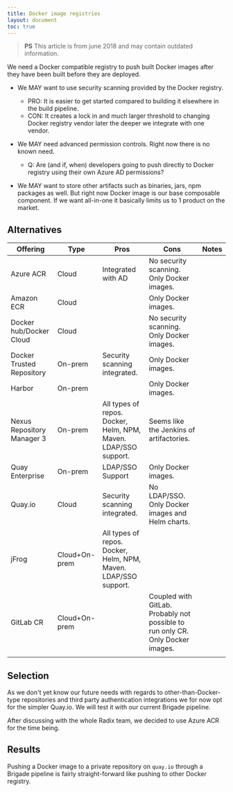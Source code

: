```yaml
---
title: Docker image registries
layout: document
toc: true
---
```


> **PS** This article is from june 2018 and may contain outdated information.

We need a Docker compatible registry to push built Docker images after they have been built before they are deployed.

  * We MAY want to use security scanning provided by the Docker registry. 
    * PRO: It is easier to get started compared to building it elsewhere in the build pipeline.
    * CON: It creates a lock in and much larger threshold to changing Docker registry vendor later the deeper we integrate with one vendor.

  * We MAY need advanced permission controls. Right now there is no known need.
    * Q: Are (and if, when) developers going to push directly to Docker registry using their own Azure AD permissions?

  * We MAY want to store other artifacts such as binaries, jars, npm packages as well. But right now Docker image is our base composable component. If we want all-in-one it basically limits us to 1 product on the market.

## Alternatives

| Offering                    | Type           | Pros                                                             | Cons                                                                            | Notes  |
| ---                    | ---           | ---                                                             | ---                                                                            | ---  |
| Azure ACR                   | Cloud          | Integrated with AD                                               | No security scanning. Only Docker images.                                       |        |
| Amazon ECR                  | Cloud          |                                                                  | Only Docker images.                                                             |        |
| Docker hub/Docker Cloud     | Cloud          |                                                                  | No security scanning. Only Docker images.                                       |        |
| Docker Trusted Repository   | On-prem        | Security scanning integrated.                                    | Only Docker images.                                                             |        |
| Harbor                      | On-prem        |                                                                  | Only Docker images.                                                             |        |
| Nexus Repository Manager 3  | On-prem        | All types of repos. Docker, Helm, NPM, Maven. LDAP/SSO support.  | Seems like the Jenkins of artifactories.                                        |        |
| Quay Enterprise             | On-prem        | LDAP/SSO Support                                                 | Only Docker images.                                                             |        |
| Quay.io                     | Cloud          | Security scanning integrated.                                    | No LDAP/SSO. Only Docker images and Helm charts.                                |        |
| jFrog                       | Cloud+On-prem  | All types of repos. Docker, Helm, NPM, Maven. LDAP/SSO support.  |                                                                                 |        |
| GitLab CR                   | Cloud+On-prem  |                                                                  | Coupled with GitLab. Probably not possible to run only CR. Only Docker images.  |        |
|                             |                |                                                                  |                                                                                 |        |

## Selection

As we don't yet know our future needs with regards to other-than-Docker-type repositories and third party authentication integrations we for now opt for the simpler Quay.io. We will test it with our current Brigade pipeline.

After discussing with the whole Radix team, we decided to use Azure ACR for the time being.

## Results

Pushing a Docker image to a private repository on `quay.io` through a Brigade pipeline is fairly straight-forward like pushing to other Docker registry.
